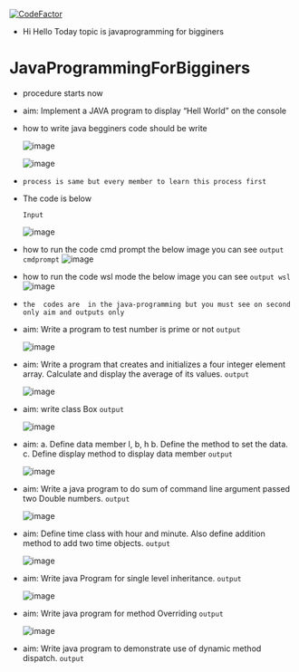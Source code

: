[![CodeFactor](https://www.codefactor.io/repository/github/kasinadhsarma/javaprogrammingforbigginers/badge/main)](https://www.codefactor.io/repository/github/kasinadhsarma/javaprogrammingforbigginers/overview/main)


- Hi Hello Today topic is javaprogramming for bigginers 

# JavaProgrammingForBigginers
- procedure starts now
- aim: Implement a JAVA program to display “Hell World” on the console
- how to write java begginers code should be write 

  ![image](https://user-images.githubusercontent.com/81065703/158067829-ba90835a-93af-497d-9c4c-1000d761b47d.png)


  ![image](https://user-images.githubusercontent.com/81065703/158067897-c5c451b9-6e16-47e5-99e4-993934a255bc.png) 

- `process is same but every member to learn this process first`
- The code is below
 
  `Input`
  
    ![image](https://user-images.githubusercontent.com/81065703/158068055-d5d60782-35c3-46cb-933f-ffb30bd886c2.png)

- how to run the code cmd prompt the below image you can see
  `output cmdprompt`
  ![image](https://user-images.githubusercontent.com/81065703/158068141-410b22f3-d896-4515-9429-631fa80325d2.png)

- how to run the code wsl mode the below image you can see
  `output wsl`
  ![image](https://user-images.githubusercontent.com/81065703/158068605-7510c4a4-e5a4-493b-8adf-79e2a91a4775.png)

- `the  codes are  in the java-programming but you must see on second only aim and outputs only`
- aim: Write a program to test number is prime or not
  `output`
  
  ![image](https://user-images.githubusercontent.com/81065703/158068396-ee14641e-9809-447c-8191-2d4c046f153d.png)

- aim: Write a program that creates and initializes a four integer element array. Calculate 
and display the average of its values.
  `output`
  
  ![image](https://user-images.githubusercontent.com/81065703/158068493-8366d371-e5fb-4172-9b06-619767e1057f.png) 

- aim: write class Box
  `output`
  
  ![image](https://user-images.githubusercontent.com/81065703/158068818-02d09b02-bcbd-4ad0-857b-66ac8d567f1d.png)

- aim:
  a. Define data member l, b, h 
  b. Define the method to set the data. 
  c. Define display method to display data member
  `output`
  
  ![image](https://user-images.githubusercontent.com/81065703/158068934-6b5713cc-b61f-447b-b7eb-e0a0b84448ce.png)

- aim: Write a java program to do sum of command line argument passed two Double numbers.
  `output`
  
  ![image](https://user-images.githubusercontent.com/81065703/158069222-29ddffe6-b508-4168-951c-029f84a65819.png)

- aim: Define time class with hour and minute. Also define addition method to add two time objects.
  `output`
  
  ![image](https://user-images.githubusercontent.com/81065703/158102698-3dd73ffb-f3fb-460e-adac-2baf2e4b73f7.png)

- aim: Write java Program for single level inheritance.
  `output`
  
  ![image](https://user-images.githubusercontent.com/81065703/158102932-51e45f83-6dab-4f03-80c2-50393eaf1deb.png)

- aim: Write java program for method Overriding
  `output`
  
  ![image](https://user-images.githubusercontent.com/81065703/158103110-66aeb347-8d2d-4029-8f90-1833ef9b4658.png)

- aim: Write java program to demonstrate use of dynamic method dispatch. 
  `output`
  
